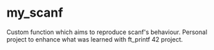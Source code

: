 # my_scanf
Custom function which aims to reproduce scanf's behaviour. Personal project to enhance what was learned with ft_printf 42 project.
